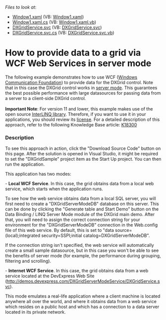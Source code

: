 <!-- default file list -->
*Files to look at*:

* [Window1.xaml](./CS/DXGridSample/Window1.xaml) (VB: [Window1.xaml](./VB/DXGridSample/Window1.xaml))
* [Window1.xaml.cs](./CS/DXGridSample/Window1.xaml.cs) (VB: [Window1.xaml.vb](./VB/DXGridSample/Window1.xaml.vb))
* [DXGridService.svc](./CS/WcfSample/DXGridService.svc) (VB: [DXGridService.svc](./VB/WcfSample/DXGridService.svc))
* [DXGridService.svc.cs](./CS/WcfSample/DXGridService.svc.cs) (VB: [DXGridService.svc.vb](./VB/WcfSample/DXGridService.svc.vb))
<!-- default file list end -->
# How to provide data to a grid via WCF Web Services in server mode


<p>The following example demonstrates how to use WCF (<a href="http://msdn.microsoft.com/en-us/netframework/aa663324.aspx"><u>Windows Communication Foundation</u></a>) to provide data for the DXGrid control. Note that in this case the DXGrid control works in <a href="https://documentation.devexpress.com/#WPF/CustomDocument6279"><u>server mode</u></a>. This guarantees the best possible performance with large datasources for passing data from a server to a client-side DXGrid control. <br><br><strong>Important Note</strong>: For version 11 and lower, this example makes use of the open source <a href="http://www.codeplex.com/interlinq/"><u>InterLINQ library</u></a>. Therefore, if you want to use it in your applications, you should review its <a href="http://interlinq.codeplex.com/license"><u>license</u></a>. For a detailed description of this approach, refer to the following Knowledge Base article: <a href="https://www.devexpress.com/Support/Center/p/K18300">K18300</a></p>


<h3>Description</h3>

<p>To see this approach in action, click the &quot;Download Source Code&quot; button on this page. After the solution is opened in Visual Studio, it might be required to set the &quot;DXGridSample&quot; project item as the Start Up project. You can then run the application.</p><p>This application has two modes:</p><p>- <strong>Local WCF Service</strong>. In this case, the grid obtains data from a local web service, which starts when the application runs.</p><p>To see how the web service obtains data from a local SQL server, you will first need to create a &quot;DXGridServerModeDB&quot; database on this server. This can be done by clicking the &quot;Generate table and Start Demo&quot; button on the Data Binding / LINQ Server Mode module of the DXGrid main demo. After that, you will need to assign the correct connection string for your environment for the &quot;DXGridServerModeDB&quot; connection in the Web.config file of this web service. By default, this is set to &quot;data source=(local);integrated security=SSPI;initial catalog=DXGridServerModeDB&quot;.</p><p>If the connection string isn&#39;t specified, the web service will automatically create a small sample datasource, but in this case you won&#39;t be able to see the benefits of server mode (for example, the performance during grouping, filtering and scrolling).</p><p>- <strong>Internet WCF Service</strong>. In this case, the grid obtains data from a web service located at the DevExpress Web Site (<a href="http://demos.devexpress.com/DXGridServerModeService/DXGridService.svc">http://demos.devexpress.com/DXGridServerModeService/DXGridService.svc</a>).</p><p>This mode emulates a real-life application where a client machine is located anywhere all over the world, and where it obtains data from a web service which resides on a public host and which has a connection to a data server located in its private network.</p>

<br/>


